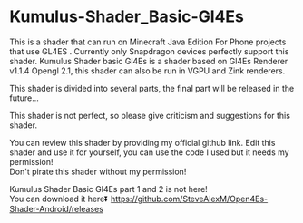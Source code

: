 # Kumulus-Shader_Basic-Gl4Es
This is a shader that can run on Minecraft Java Edition For Phone projects that use GL4ES . 
Currently only Snapdragon devices perfectly support this shader.
Kumulus Shader basic Gl4Es is a shader based on Gl4Es Renderer v1.1.4 Opengl 2.1, this shader can also be run in VGPU and Zink renderers.

This shader is divided into several parts, the final part will be released in the future...

This shader is not perfect, so please give criticism and suggestions for this shader.

You can review this shader by providing my official github link.  Edit this shader and use it for yourself, 
you can use the code I used but it needs my permission!  
Don't pirate this shader without my permission!


Kumulus Shader Basic Gl4Es part 1 and 2 is not here!  
You can download it here⏬
https://github.com/SteveAlexM/Open4Es-Shader-Android/releases
